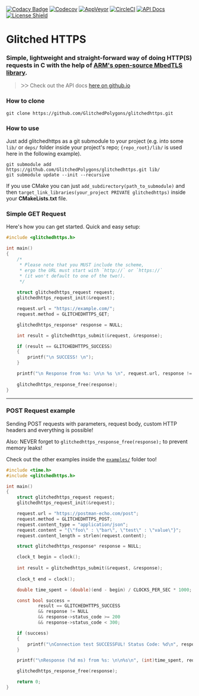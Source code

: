 [![Codacy Badge](https://api.codacy.com/project/badge/Grade/1769711fb52041daa272e209aaddb0f4)](https://www.codacy.com/manual/GlitchedPolygons/glitchedhttps?utm_source=github.com&amp;utm_medium=referral&amp;utm_content=GlitchedPolygons/glitchedhttps&amp;utm_campaign=Badge_Grade)
[![Codecov](https://codecov.io/gh/GlitchedPolygons/glitchedhttps/branch/master/graph/badge.svg)](https://codecov.io/gh/GlitchedPolygons/glitchedhttps)
[![AppVeyor](https://ci.appveyor.com/api/projects/status/fea0ojql4sctbd2p/branch/master?svg=true)](https://ci.appveyor.com/project/GlitchedPolygons/glitchedhttps/branch/master)
[![CircleCI](https://circleci.com/gh/GlitchedPolygons/glitchedhttps/tree/master.svg?style=shield)](https://circleci.com/gh/GlitchedPolygons/glitchedhttps/tree/master)
[![API Docs](https://img.shields.io/badge/api-docs-informational.svg)](https://glitchedpolygons.github.io/glitchedhttps/)
[![License Shield](https://img.shields.io/badge/license-Apache--2.0-orange)](https://github.com/GlitchedPolygons/glitchedhttps/blob/master/LICENSE)

# Glitched HTTPS
### Simple, lightweight and straight-forward way of doing HTTP(S) requests in C with the help of [ARM's open-source MbedTLS library](https://github.com/ARMmbed/mbedtls).

> ᐳᐳ  Check out the API docs [here on github.io](https://glitchedpolygons.github.io/glitchedhttps/files.html)

### How to clone

`git clone https://github.com/GlitchedPolygons/glitchedhttps.git`

### How to use

Just add glitchedhttps as a git submodule to your project (e.g. into some `lib/` or `deps/` folder inside your project's repo; `{repo_root}/lib/` is used here in the following example).

```
git submodule add https://github.com/GlitchedPolygons/glitchedhttps.git lib/
git submodule update --init --recursive
```

If you use CMake you can just `add_subdirectory(path_to_submodule)` and then `target_link_libraries(your_project PRIVATE glitchedhttps)` inside your **CMakeLists.txt** file.

### Simple GET Request

Here's how you can get started. Quick and easy setup:

```C
#include <glitchedhttps.h>

int main() 
{
    /* 
     * Please note that you MUST include the scheme, 
     * ergo the URL must start with `http://` or `https://` 
     * (it won't default to one of the two!). 
     */
     
    struct glitchedhttps_request request;
    glitchedhttps_request_init(&request);

    request.url = "https://example.com/";
    request.method = GLITCHEDHTTPS_GET;

    glitchedhttps_response* response = NULL;

    int result = glitchedhttps_submit(&request, &response);

    if (result == GLITCHEDHTTPS_SUCCESS)
    {
        printf("\n SUCCESS! \n");
    }

    printf("\n Response from %s: \n\n %s \n", request.url, response != NULL ? response->content : "(NULL)");
    
    glitchedhttps_response_free(response);
}
```

---

### POST Request example

Sending POST requests with parameters, request body, custom HTTP headers and everything is possible!

Also: NEVER forget to `glitchedhttps_response_free(response);` to prevent memory leaks!

Check out the other examples inside the [`examples/`](https://github.com/GlitchedPolygons/glitchedhttps/tree/master/examples) folder too!

```C
#include <time.h>
#include <glitchedhttps.h>

int main()
{
    struct glitchedhttps_request request;
    glitchedhttps_request_init(&request);

    request.url = "https://postman-echo.com/post";
    request.method = GLITCHEDHTTPS_POST;
    request.content_type = "application/json";
    request.content = "{\"foo\" : \"bar\", \"test\" : \"value\"}";
    request.content_length = strlen(request.content);

    struct glitchedhttps_response* response = NULL;

    clock_t begin = clock();
    
    int result = glitchedhttps_submit(&request, &response);
    
    clock_t end = clock();

    double time_spent = (double)(end - begin) / CLOCKS_PER_SEC * 1000;

    const bool success =
            result == GLITCHEDHTTPS_SUCCESS
            && response != NULL
            && response->status_code >= 200
            && response->status_code < 300;

    if (success)
    {
        printf("\nConnection test SUCCESSFUL! Status Code: %d\n", response->status_code);
    }

    printf("\nResponse (%d ms) from %s: \n\n%s\n", (int)time_spent, request.url, response != NULL ? response->content : "(NULL)");

    glitchedhttps_response_free(response);

    return 0;
}
```
